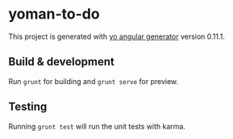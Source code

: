 # yoman-to-do

This project is generated with [yo angular generator](https://github.com/yeoman/generator-angular)
version 0.11.1.

## Build & development

Run `grunt` for building and `grunt serve` for preview.

## Testing

Running `grunt test` will run the unit tests with karma.
